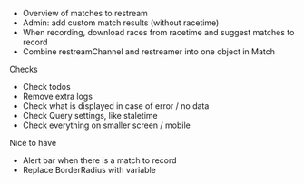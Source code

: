 - Overview of matches to restream
- Admin: add custom match results (without racetime)
- When recording, download races from racetime and suggest matches to record
- Combine restreamChannel and restreamer into one object in Match

Checks
- Check todos
- Remove extra logs
- Check what is displayed in case of error / no data
- Check Query settings, like staletime
- Check everything on smaller screen / mobile

Nice to have
- Alert bar when there is a match to record
- Replace BorderRadius with variable